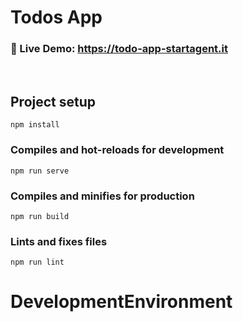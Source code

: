 # Todos App

### 🚀 Live Demo: https://todo-app-startagent.it

<br>

## Project setup

```
npm install
```

### Compiles and hot-reloads for development

```
npm run serve
```

### Compiles and minifies for production

```
npm run build
```

### Lints and fixes files

```
npm run lint
```
# DevelopmentEnvironment
